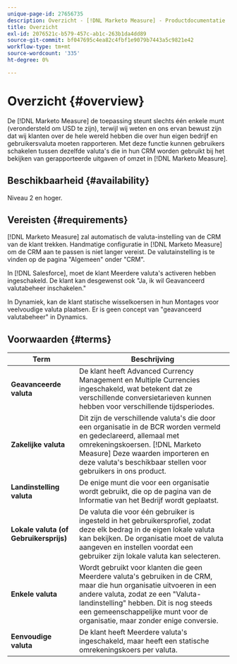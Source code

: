 ```yaml
---
unique-page-id: 27656735
description: Overzicht - [!DNL Marketo Measure] - Productdocumentatie
title: Overzicht
exl-id: 2076521c-b579-457c-ab1c-263b1da4dd89
source-git-commit: bf047695c4ea82c4fbf1e9079b7443a5c9821e42
workflow-type: tm+mt
source-wordcount: '335'
ht-degree: 0%

---
```


# Overzicht {#overview}

De [!DNL Marketo Measure] de toepassing steunt slechts één enkele munt (verondersteld om USD te zijn), terwijl wij weten en ons ervan bewust zijn dat wij klanten over de hele wereld hebben die over hun eigen bedrijf en gebruikersvaluta moeten rapporteren. Met deze functie kunnen gebruikers schakelen tussen dezelfde valuta&#39;s die in hun CRM worden gebruikt bij het bekijken van gerapporteerde uitgaven of omzet in [!DNL Marketo Measure].

## Beschikbaarheid {#availability}

Niveau 2 en hoger.

## Vereisten {#requirements}

[!DNL Marketo Measure] zal automatisch de valuta-instelling van de CRM van de klant trekken. Handmatige configuratie in [!DNL Marketo Measure] om de CRM aan te passen is niet langer vereist. De valutainstelling is te vinden op de pagina &quot;Algemeen&quot; onder &quot;CRM&quot;.

In [!DNL Salesforce], moet de klant Meerdere valuta&#39;s activeren hebben ingeschakeld. De klant kan desgewenst ook &quot;Ja, ik wil Geavanceerd valutabeheer inschakelen.&quot;

In Dynamiek, kan de klant statische wisselkoersen in hun Montages voor veelvoudige valuta plaatsen. Er is geen concept van &quot;geavanceerd valutabeheer&quot; in Dynamics.

## Voorwaarden {#terms}

| **Term** | Beschrijving |
|---|---|
| **Geavanceerde valuta** | De klant heeft Advanced Currency Management en Multiple Currencies ingeschakeld, wat betekent dat ze verschillende conversietarieven kunnen hebben voor verschillende tijdsperiodes. |
| **Zakelijke valuta** | Dit zijn de verschillende valuta&#39;s die door een organisatie in de BCR worden vermeld en gedeclareerd, allemaal met omrekeningskoersen. [!DNL Marketo Measure] Deze waarden importeren en deze valuta&#39;s beschikbaar stellen voor gebruikers in ons product. |
| **Landinstelling valuta** | De enige munt die voor een organisatie wordt gebruikt, die op de pagina van de Informatie van het Bedrijf wordt geplaatst. |
| **Lokale valuta (of Gebruikersprijs)** | De valuta die voor één gebruiker is ingesteld in het gebruikersprofiel, zodat deze elk bedrag in de eigen lokale valuta kan bekijken. De organisatie moet de valuta aangeven en instellen voordat een gebruiker zijn lokale valuta kan selecteren. |
| **Enkele valuta** | Wordt gebruikt voor klanten die geen Meerdere valuta&#39;s gebruiken in de CRM, maar die hun organisatie uitvoeren in een andere valuta, zodat ze een &quot;Valuta-landinstelling&quot; hebben. Dit is nog steeds een gemeenschappelijke munt voor de organisatie, maar zonder enige conversie. |
| **Eenvoudige valuta** | De klant heeft Meerdere valuta&#39;s ingeschakeld, maar heeft een statische omrekeningskoers per valuta. |
